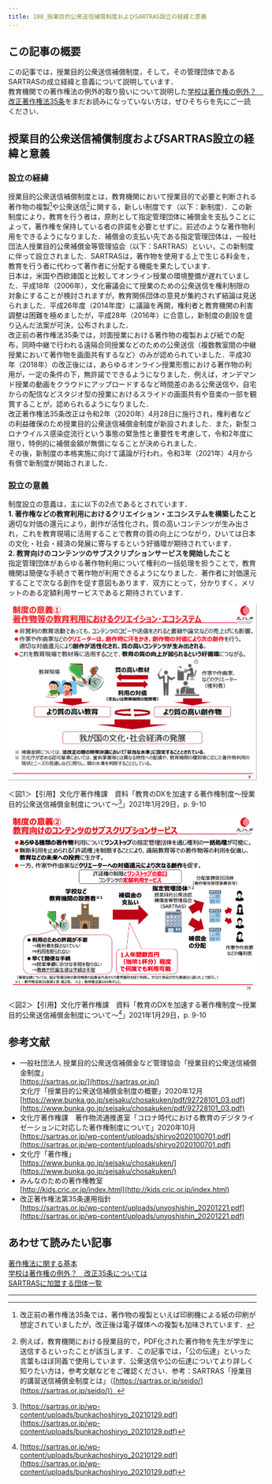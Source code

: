 ```yaml
---
title: 108_授業目的公衆送信補償制度およびSARTRAS設立の経緯と意義
---
```

## この記事の概要
この記事では，授業目的公衆送信補償制度，そして，その管理団体であるSARTRASの成立経緯と意義について説明しています．  
教育機関での著作権法の例外的取り扱いについて説明した[学校は著作権の例外？　改正著作権法35条]()をまだお読みになっていない方は，ぜひそちらを先にご一読ください．

## 授業目的公衆送信補償制度およびSARTRAS設立の経緯と意義
### 設立の経緯
授業目的公衆送信補償制度とは，教育機関において授業目的で必要と判断される著作物の複製[^1]や公衆送信[^2]に関する，新しい制度です（以下：新制度）．この新制度により，教育を行う者は，原則として指定管理団体に補償金を支払うことによって，著作権を保持している者の許諾を必要とせずに，前述のような著作物利用をできるようになりました．補償金の支払い先である指定管理団体は，一般社団法人授業目的公衆補償金等管理協会（以下：SARTRAS）といい，この新制度に伴って設立されました．SARTRASは，著作物を使用する上で生じる料金を，教育を行う者に代わって著作者に分配する機能を果たしています．  
日本は，米国や西欧諸国と比較してオンライン授業の環境整備が遅れていました．平成18年（2006年），文化審議会にて授業のための公衆送信を権利制限の対象にすることが検討されますが，教育関係団体の意見が集約されず結論は見送られました．平成26年度（2014年度）に議論を再開，権利者と教育機関の利害調整は困難を極めましたが，平成28年（2016年）に合意し，新制度の創設を盛り込んだ法案が可決，公布されました．  
改正前の著作権法35条では，対面授業における著作物の複製および紙での配布，同時中継で行われる遠隔合同授業などのための公衆送信（複数教室間の中継授業において著作物を画面共有するなど）のみが認められていました．平成30年（2018年）の改正後には，あらゆるオンライン授業形態における著作物の利用が，一定の条件の下，無許諾でできるようになりました．例えば，オンデマンド授業の動画をクラウドにアップロードするなど時間差のある公衆送信や，自宅からの配信などスタジオ型の授業におけるスライドの画面共有や音楽の一部を観賞することが，認められるようになりました．  
改正著作権法35条改正は令和2年（2020年）4月28日に施行され，権利者などの利益確保のため授業目的公衆送信補償金制度が新設されました．また，新型コロナウイルス感染症流行という事態の緊急性と重要性を考慮して，令和2年度に限り，特例的に補償金額が無償になることが決められました．  
その後，新制度の本格実施に向けて議論が行われ，令和3年（2021年）4月から有償で新制度が開始されました．

### 設立の意義
制度設立の意義は，主に以下の2点であるとされています．  
**1. 著作権などの教育利用におけるクリエイション・エコシステムを構築したこと**  
適切な対価の還元により，創作が活性化され，質の高いコンテンツが生み出され，これを教育現場に活用することで教育の質の向上につながり，ひいては日本の文化・社会・経済の発展に寄与するという好循環が期待されています．  
**2. 教育向けのコンテンツのサブスクリプションサービスを開始したこと**  
指定管理団体があらゆる著作物利用について権利の一括処理を担うことで，教育機関は簡便な手続きで著作物が利用できるようになりました．著作者に対価還元することで次なる創作を促す意図もあります．双方にとって，分かりすく，メリットのある定額利用サービスであると期待されています．

![](pic1.png)

＜図1＞【引用】文化庁著作権課　資料「教育のDXを加速する著作権制度～授業目的公衆送信補償金制度について～[^3]」2021年1月29日，p. 9-10

![](pic2.png)

＜図2＞【引用】文化庁著作権課　資料「教育のDXを加速する著作権制度～授業目的公衆送信補償金制度について～[^4]」2021年1月29日，p. 9-10

## 参考文献
* 一般社団法人 授業目的公衆送信補償金など管理協会「授業目的公衆送信補償金制度」  
[https://sartras.or.jp/](https://sartras.or.jp/)  
文化庁「授業目的公衆送信補償金制度の概要」2020年12月  
[https://www.bunka.go.jp/seisaku/chosakuken/pdf/92728101_03.pdf](https://www.bunka.go.jp/seisaku/chosakuken/pdf/92728101_03.pdf)
* 文化庁著作権課　著作物流通推進室「コロナ時代における教育のデジタライゼーションに対応した著作権制度について」2020年10月  
[https://sartras.or.jp/wp-content/uploads/shiryo2020100701.pdf](https://sartras.or.jp/wp-content/uploads/shiryo2020100701.pdf)
* 文化庁「著作権」  
[https://www.bunka.go.jp/seisaku/chosakuken/](https://www.bunka.go.jp/seisaku/chosakuken/)
* みんなのための著作権教室  
[http://kids.cric.or.jp/index.html](http://kids.cric.or.jp/index.html)
* 改正著作権法第35条運用指針  
[https://sartras.or.jp/wp-content/uploads/unyoshishin_20201221.pdf](https://sartras.or.jp/wp-content/uploads/unyoshishin_20201221.pdf)

## あわせて読みたい記事
[著作権法に関する基本]()  
[学校は著作権の例外？　改正35条については]()  
[SARTRASに加盟する団体一覧]()

---
[^1]: 改正前の著作権法35条では，著作物の複製といえば印刷機による紙の印刷が想定されていましたが，改正後は電子媒体への複製も加味されています．  
[^2]:例えば，教育機関における授業目的で，PDF化された著作物を先生が学生に送信するといったことが該当します．この記事では，「公の伝達」といった言葉もほぼ同義で使用しています．公衆送信や公の伝達についてより詳しく知りたい方は，参考文献などをご確認ください．参考：SARTRAS「授業目的講習送信補償金制度とは」（[https://sartras.or.jp/seido/](https://sartras.or.jp/seido/)）  
[^3]:[https://sartras.or.jp/wp-content/uploads/bunkachoshiryo_20210129.pdf](https://sartras.or.jp/wp-content/uploads/bunkachoshiryo_20210129.pdf)  
[^4]:[https://sartras.or.jp/wp-content/uploads/bunkachoshiryo_20210129.pdf](https://sartras.or.jp/wp-content/uploads/bunkachoshiryo_20210129.pdf)
